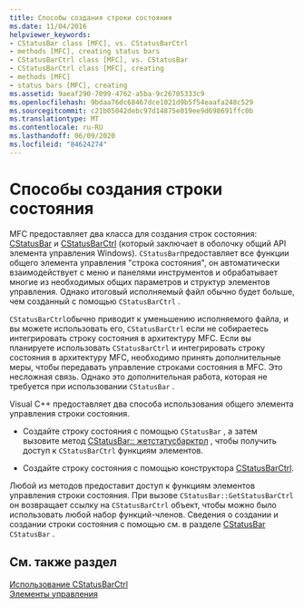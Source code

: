 ```yaml
---
title: Способы создания строки состояния
ms.date: 11/04/2016
helpviewer_keywords:
- CStatusBar class [MFC], vs. CStatusBarCtrl
- methods [MFC], creating status bars
- CStatusBarCtrl class [MFC], vs. CStatusBar
- CStatusBarCtrl class [MFC], creating
- methods [MFC]
- status bars [MFC], creating
ms.assetid: 9aeaf290-7099-4762-a5ba-9c26705333c9
ms.openlocfilehash: 9bdaa76dc68467dce1021d9b5f54eaafa248c529
ms.sourcegitcommit: c21b05042debc97d14875e019ee9d698691ffc0b
ms.translationtype: MT
ms.contentlocale: ru-RU
ms.lasthandoff: 06/09/2020
ms.locfileid: "84624274"
---
```

# <a name="methods-of-creating-a-status-bar"></a>Способы создания строки состояния

MFC предоставляет два класса для создания строк состояния: [CStatusBar](reference/cstatusbar-class.md) и [CStatusBarCtrl](reference/cstatusbarctrl-class.md) (который заключает в оболочку общий API элемента управления Windows). `CStatusBar`предоставляет все функции общего элемента управления "строка состояния", он автоматически взаимодействует с меню и панелями инструментов и обрабатывает многие из необходимых общих параметров и структур элементов управления. Однако итоговый исполняемый файл обычно будет больше, чем созданный с помощью `CStatusBarCtrl` .

`CStatusBarCtrl`обычно приводит к уменьшению исполняемого файла, и вы можете использовать его, `CStatusBarCtrl` если не собираетесь интегрировать строку состояния в архитектуру MFC. Если вы планируете использовать `CStatusBarCtrl` и интегрировать строку состояния в архитектуру MFC, необходимо принять дополнительные меры, чтобы передавать управление строками состояния в MFC. Это несложная связь. Однако это дополнительная работа, которая не требуется при использовании `CStatusBar` .

Visual C++ предоставляет два способа использования общего элемента управления строки состояния.

- Создайте строку состояния с помощью `CStatusBar` , а затем вызовите метод [CStatusBar:: жетстатусбарктрл](reference/cstatusbar-class.md#getstatusbarctrl) , чтобы получить доступ к `CStatusBarCtrl` функциям элементов.

- Создайте строку состояния с помощью конструктора [CStatusBarCtrl](reference/cstatusbarctrl-class.md).

Любой из методов предоставит доступ к функциям элементов управления строки состояния. При вызове `CStatusBar::GetStatusBarCtrl` он возвращает ссылку на `CStatusBarCtrl` объект, чтобы можно было использовать любой набор функций-членов. Сведения о создании и создании строки состояния с помощью см. в разделе [CStatusBar](reference/cstatusbar-class.md) `CStatusBar` .

## <a name="see-also"></a>См. также раздел

[Использование CStatusBarCtrl](using-cstatusbarctrl.md)<br/>
[Элементы управления](controls-mfc.md)
